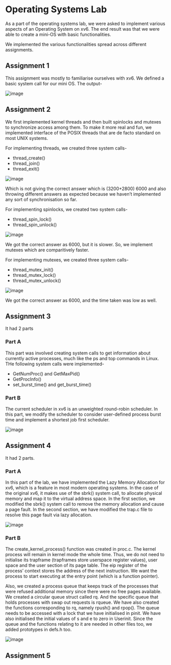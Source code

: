 # Operating Systems Lab

As a part of the operating systems lab, we were asked to implement various aspects of an Operating System on xv6. The end result was that we were able to create a mini-OS with basic functionalities.

We implemented the various functionalities spread across different assignments.

## Assignment 1

This assignment was mostly to familiarise ourselves with xv6. We defined a basic system call for our mini OS.
The output-

![image](https://user-images.githubusercontent.com/88557062/232106419-99d7bc4f-b1f3-4a8b-bf78-bea2b0b971ba.png)

## Assignment 2

We first implemented kernel threads and then built spinlocks and mutexes to synchronize access among them. To make it more real and fun, we implemented interface of the POSIX threads that are de facto standard on most UNIX systems.

For implementing threads, we created three system calls- 
- thread_create()
- thread_join()
- thread_exit()

![image](https://user-images.githubusercontent.com/88557062/232112106-221152d0-1223-4b7c-acf1-09cdde14a88c.png)

Which is not giving the correct answer which is (3200+2800) 6000 and also throwing different answers as expected because we haven’t implemented any sort of synchronisation so far.

For implementing spinlocks, we created two system calls-
- thread_spin_lock()
- thread_spin_unlock()

![image](https://user-images.githubusercontent.com/88557062/232112531-0c191da5-d9c9-465d-8268-4acb70c82457.png)

We got the correct answer as 6000, but it is slower. So, we implement mutexes which are comparitively faster.

For implementing mutexes, we created three system calls-
- thread_mutex_init()
- thread_mutex_lock()
- thread_mutex_unlock()

![image](https://user-images.githubusercontent.com/88557062/232112908-c4a11c0c-46cb-4c31-a0de-5a6fdb1c7afa.png)

We got the correct answer as 6000, and the time taken was low as well.

## Assignment 3

It had 2 parts

### Part A

This part was involved creating system calls to get information about currently active processes, much like the ps and top commands in Linux. THe following system calls were implemented-
- GetNumProc() and GetMaxPid()
- GetProcInfo()
- set_burst_time() and get_burst_time()

### Part B

The current scheduler in xv6 is an unweighted round-robin scheduler. In this part, we modify the scheduler to consider user-defined process burst time and implement a shortest job first scheduler.

![image](https://github.com/banerjeepragyan/Operating-Systems-Lab/assets/88557062/56d1ac8e-5fe9-47dd-a8c2-0a930585f4b5)

## Assignment 4

It had 2 parts.

### Part A

In this part of the lab, we have implemented the Lazy Memory Allocation for xv6, which is a feature in most modern operating systems. In the case of the original xv6, it makes use of the sbrk() system call, to allocate physical memory and map it to the virtual address space. In the first section, we modified the sbrk() system call to remove the memory allocation and cause a page fault. In the second section, we have modified the trap.c file to resolve this page fault via lazy allocation.

![image](https://github.com/banerjeepragyan/Operating-Systems-Lab/assets/88557062/498169bf-d2da-442d-9ea5-7a388aef1a3a)

### Part B

The create_kernel_process() function was created in proc.c. The kernel process will remain in kernel mode the whole time. Thus, we do not need to initialise its trapframe (trapframes store userspace register values), user space and the user section of its page table. The eip register of the process’ context stores the address of the next instruction. We want the process to start executing at the entry point (which is a function pointer).

Also, we created a process queue that keeps track of the processes that were refused additional memory since there were no free pages available. We created a circular queue struct called rq. And the specific queue that holds processes with swap out requests is rqueue. We have also created the functions corresponding to rq, namely rpush() and rpop(). The queue needs to be accessed with a lock that we have initialised in pinit. We have also initialised the initial values of s and e to zero in Userinit. Since the queue and the functions relating to it are needed in other files too, we added prototypes in defs.h too.

![image](https://github.com/banerjeepragyan/Operating-Systems-Lab/assets/88557062/ae7d2e7d-941f-4d56-8499-3e31ffb02fa8)

## Assignment 5
